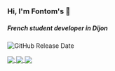 ### Hi, I'm Fontom's 👋
##### French student developer in Dijon

![GitHub Release Date](https://img.shields.io/github/release-date/Fontom71/Fontom71)

<a href="https://github.com/Fontom71/github-readme-stats">
  <img align="center" src="https://github-readme-stats.vercel.app/api?username=Fontom71&count_private=true&show_icons=true&theme=gruvbox" />
</a>
<a href="https://github.com/Fontom71/github-readme-stats">
  <img align="center" src="https://github-readme-stats.vercel.app/api/top-langs/?username=Fontom71&hide=javascript,html,css,python" />
</a>
<a href="https://github.com/Fontom71/github-readme-stats">
  <img align="center" src="https://github-readme-stats.vercel.app/api/wakatime?username=Fontom71" />
</a>
<!--
**Fontom71/Fontom71** is a ✨ _special_ ✨ repository because its `README.md` (this file) appears on your GitHub profile.

Here are some ideas to get you started:

- 🔭 I’m currently working on ...
- 🌱 I’m currently learning ...
- 👯 I’m looking to collaborate on ...
- 🤔 I’m looking for help with ...
- 💬 Ask me about ...
- 📫 How to reach me: ...
- 😄 Pronouns: ...
- ⚡ Fun fact: ...
-->
